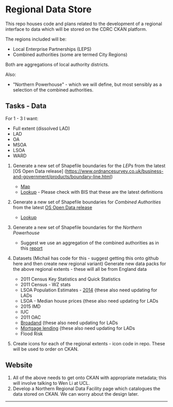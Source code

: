 # Regional Data Store
This repo houses code and plans related to the development of a regional interface to data which will be stored on the CDRC CKAN platform.

The regions included will be: 

* Local Enterprise Partnerships (LEPS)
* Combined authorities (some are termed City Regions)

Both are aggregations of local authority districts.

Also:

* "Northern Powerhouse" - which we will define, but most sensibly as a selection of the combined authorities.

## Tasks - Data
For 1 - 3 I want:

* Full extent (dissolved LAD)
* LAD
* OA
* MSOA
* LSOA
* WARD

1. Generate a new set of Shapefile boundaries for the *LEPs* from the latest [OS Open Data release] (https://www.ordnancesurvey.co.uk/business-and-government/products/boundary-line.html)
	* [Map](https://www.gov.uk/government/publications/local-enterprise-partnerships-map)
	* [Lookup](https://www.gov.uk/government/publications/local-enterprise-partnerships-local-authority-mapping) - Please check with BIS that these are the latest definitions

2. Generate a new set of Shapefile boundaries for *Combined Authorities* from the latest [OS Open Data release](https://www.ordnancesurvey.co.uk/business-and-government/products/boundary-line.html)
	* [Lookup](https://en.wikipedia.org/wiki/Combined_authority)

3. Generate a new set of Shapefile boundaries for the *Northern Powerhouse*
	* Suggest we use an aggregation of the combined authorities as in this [report](http://www.centreforcities.org/wp-content/uploads/2015/06/15-06-01-Northern-Powerhouse-Factsheet.pdf)

4. Datasets (Michail has code for this - suggest getting this onto github here and then create new regional variant) Generate new data packs for the above regional extents - these will all be from England data

	* 2011 Census Key Statistics and Quick Statistics
	* 2011 Census - WZ stats
	* LSOA Population Estimates - [2014](http://www.ons.gov.uk/peoplepopulationandcommunity/populationandmigration/populationestimates/datasets/lowersuperoutputareamidyearpopulationestimates) {these also need updating for LADs
	* LSOA - Median house prices {these also need updating for LADs
	* 2015 IMD
	* IUC
	* 2011 OAC
	* [Broadand](http://stakeholders.ofcom.org.uk/market-data-research/market-data/infrastructure/connected-nations-2015/downloads/)  {these also need updating for LADs
	* [Mortgage lending](https://www.cml.org.uk/industry-data/about-postcode-lending/) {these also need updating for LADs
	* Flood Risk

5. Create icons for each of the regional extents - icon code in repo. These will be used to order on CKAN.

## Website
1. All of the above needs to get onto CKAN with appropriate metadata; this will involve talking to Wen Li at UCL.
2. Develop a Northern Regional Data Facility page which catalogues the data stored on CKAN. We can worry about the design later.

----